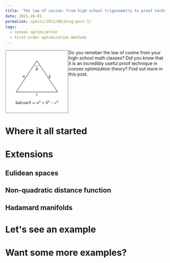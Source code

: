 ```yaml
---
title: 'The law of cosine: From high-school trigonometry to proof techniques in convex optimization'
date: 2021-10-01
permalink: /posts/2012/08/blog-post-1/
tags:
  - convex optimization
  - first-order optimization methods
---
```

<img src="/images/cosine.png" width="200" height="200" img align='left' margin-right="10"> 



Do you remeber the law of cosine from your high-school math classes? Did you know that it is an incredibly useful proof technique in convex optimization theory? Find out more in this post. 

<br clear="left"/>

Where it all started
======

Extensions
======

Eulidean spaces
------

Non-quadratic distance function
------

Hadamard manifolds
------

Let's see an example
======

Want some more examples?
======
